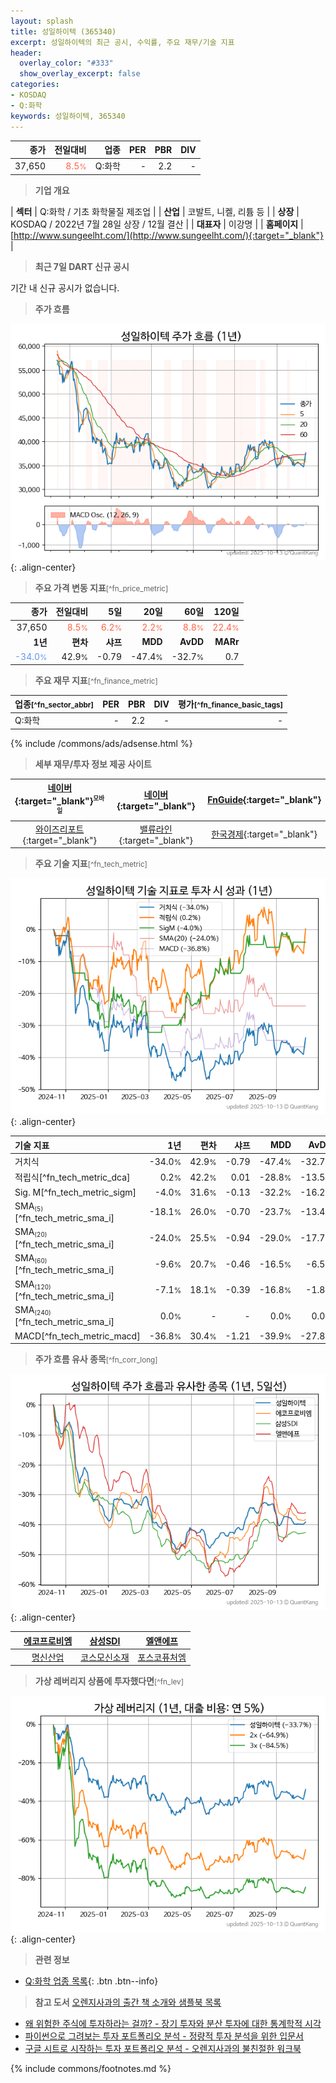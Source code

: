 ```yaml
---
layout: splash
title: 성일하이텍 (365340)
excerpt: 성일하이텍의 최근 공시, 수익률, 주요 재무/기술 지표
header:
  overlay_color: "#333"
  show_overlay_excerpt: false
categories:
- KOSDAQ
- Q:화학
keywords: 성일하이텍, 365340
---
```


| **종가** | **전일대비** | **업종** | **PER** | **PBR** | **DIV** |
| -------: | -----------: | -------: | ------: | ------: | ------: |
| 37,650 | <span style="color: tomato">8.5<small>%</small></span> | Q:화학 | - | 2.2 | - |

<!-- more -->


> **기업 개요**<a id="company"></a>

| <span style="white-space:nowrap;">**섹터**</span> | Q:화학 / 기초 화학물질 제조업 |
| <span style="white-space:nowrap;">**산업**</span> | 코발트, 니켈, 리튬 등 |
| <span style="white-space:nowrap;">**상장**</span> | KOSDAQ / 2022년 7월 28일 상장 / 12월 결산 |
| <span style="white-space:nowrap;">**대표자**</span> | 이강명 |
| <span style="white-space:nowrap;">**홈페이지**</span> | [http://www.sungeelht.com/](http://www.sungeelht.com/){:target="_blank"} |


> **최근 7일 DART 신규 공시**<a id="dart"></a>

기간 내 신규 공시가 없습니다.


> **주가 흐름**<a id="price"></a>

![365340](/stock/images/365340.png){: .align-center}


> **주요 가격 변동 지표**<small>[^fn_price_metric]</small>

| **종가** | **전일대비** | **5일** | **20일** | **60일** | **120일** |
| -------: | -----------: | ------: | -------: | -------: | --------: |
| 37,650 | <span style="color: tomato">8.5<small>%</small></span> | <span style="color: tomato">6.2<small>%</small></span> | <span style="color: tomato">2.2<small>%</small></span> | <span style="color: tomato">8.8<small>%</small></span> | <span style="color: tomato">22.4<small>%</small></span> |
| **1년** | **편차** | **샤프** | **MDD** | **AvDD** | **MARr** |
| <span style="color: cornflowerblue">-34.0<small>%</small></span> | 42.9<small>%</small> | -0.79 | -47.4<small>%</small> | -32.7<small>%</small> | 0.7 |


> **주요 재무 지표**<small>[^fn_finance_metric]</small>

| **업종**<small>[^fn_sector_abbr]</small> | **PER** | **PBR** | **DIV** | **평가**<small>[^fn_finance_basic_tags]</small> |
| :--------------------------------------- | ------: | ------: | ------: | ----------------------------------------------: |
| Q:화학 | - | 2.2 | - | - |



{% include /commons/ads/adsense.html %}

> **세부 재무/투자 정보 제공 사이트**

| [네이버](https://m.stock.naver.com/domestic/stock/365340/finance/summary){:target="_blank"}<sup><small>모바일</small></sup> | [네이버](https://finance.naver.com/item/coinfo.naver?code=365340){:target="_blank"} | [FnGuide](https://comp.fnguide.com/SVO2/ASP/SVD_Invest.asp?gicode=A365340&MenuYn=Y){:target="_blank"} |
| :---: | :---: | :---: |
| [와이즈리포트](https://comp.wisereport.co.kr/company/c1040001.aspx?cmp_cd=365340){:target="_blank"} | [밸류라인](https://www.valueline.co.kr/finance/summary/365340){:target="_blank"} | [한국경제](https://markets.hankyung.com/stock/365340/financial-summary){:target="_blank"} |


> **주요 기술 지표**<small>[^fn_tech_metric]</small>


![365340](/stock/images/365340_tech.png){: .align-center}

| **기술 지표** | **1년** | **편차** | **샤프** | **MDD** | **AvDD** |
| :------------ | ------: | -----------: | -------: | ------: | -------: |
| 거치식 | -34.0<small>%</small> | 42.9<small>%</small> | -0.79 | -47.4<small>%</small> | -32.7<small>%</small> |
| 적립식[^fn_tech_metric_dca] | 0.2<small>%</small> | 42.2<small>%</small> | 0.01 | -28.8<small>%</small> | -13.5<small>%</small> |
| Sig. M[^fn_tech_metric_sigm] | -4.0<small>%</small> | 31.6<small>%</small> | -0.13 | -32.2<small>%</small> | -16.2<small>%</small> |
| SMA<small><sub>(5)</sub></small>[^fn_tech_metric_sma_i] | -18.1<small>%</small> | 26.0<small>%</small> | -0.70 | -23.7<small>%</small> | -13.4<small>%</small> |
| SMA<small><sub>(20)</sub></small>[^fn_tech_metric_sma_i] | -24.0<small>%</small> | 25.5<small>%</small> | -0.94 | -29.0<small>%</small> | -17.7<small>%</small> |
| SMA<small><sub>(60)</sub></small>[^fn_tech_metric_sma_i] | -9.6<small>%</small> | 20.7<small>%</small> | -0.46 | -16.5<small>%</small> | -6.5<small>%</small> |
| SMA<small><sub>(120)</sub></small>[^fn_tech_metric_sma_i] | -7.1<small>%</small> | 18.1<small>%</small> | -0.39 | -16.8<small>%</small> | -1.8<small>%</small> |
| SMA<small><sub>(240)</sub></small>[^fn_tech_metric_sma_i] | 0.0<small>%</small> | - | - | 0.0<small>%</small> | 0.0<small>%</small> |
| MACD[^fn_tech_metric_macd] | -36.8<small>%</small> | 30.4<small>%</small> | -1.21 | -39.9<small>%</small> | -27.8<small>%</small> |


> **주가 흐름 유사 종목**<a id="corr"></a><small>[^fn_corr_long]</small>

![365340](/stock/images/365340_corr.png){: .align-center}

|       | [에코프로비엠](/247540/) | [삼성SDI](/006400/) | [엘앤에프](/066970/) |
| :---: | :------------------------------------: | :------------------------------------: | :------------------------------------: |
|       | [명신산업](/009900/) | [코스모신소재](/005070/) | [포스코퓨처엠](/003670/) |


> **가상 레버리지 상품에 투자했다면**<a id="2x"></a><small>[^fn_lev]</small>

![365340](/stock/images/365340_2x.png){: .align-center}


> **관련 정보**

- [Q:화학 업종 목록](/stats/sector/kosdaq_업종_화학_종목/){: .btn .btn--info}

> **참고 도서** [오렌지사과의 출간 책 소개와 샘플북 목록](https://kongdori.tistory.com/691)

- [왜 위험한 주식에 투자하라는 걸까? - 장기 투자와 분산 투자에 대한 통계학적 시각](https://kongdori.tistory.com/421)
- [파이썬으로 그려보는 투자 포트폴리오 분석  - 정량적 투자 분석을 위한 입문서](https://kongdori.tistory.com/643)
- [구글 시트로 시작하는 투자 포트폴리오 분석 - 오렌지사과의 불친절한 워크북](https://kongdori.tistory.com/449)


{% include commons/footnotes.md %}